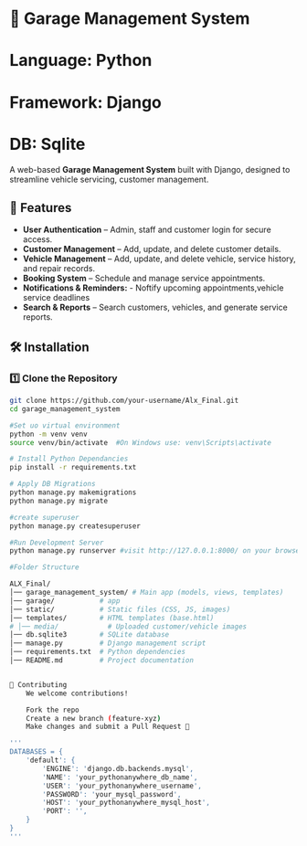 # 🚗 Garage Management System

# Language: Python
# Framework: Django
# DB: Sqlite

A web-based **Garage Management System** built with Django, designed to streamline vehicle servicing, customer management.

## 🚀 Features

- **User Authentication** – Admin, staff and customer login for secure access.
- **Customer Management** – Add, update, and delete customer details.
- **Vehicle Management** – Add, update, and delete vehicle, service history, and repair records.
- **Booking System** – Schedule and manage service appointments.
- **Notifications & Reminders:** - Noftify upcoming appointments,vehicle service deadlines
- **Search & Reports** – Search customers, vehicles, and generate service reports.

## 🛠 Installation

### **1️⃣ Clone the Repository**
```sh 
git clone https://github.com/your-username/Alx_Final.git
cd garage_management_system

#Set uo virtual environment
python -m venv venv
source venv/bin/activate  #On Windows use: venv\Scripts\activate 

# Install Python Dependancies
pip install -r requirements.txt

# Apply DB Migrations
python manage.py makemigrations
python manage.py migrate

#create superuser
python manage.py createsuperuser

#Run Development Server
python manage.py runserver #visit http://127.0.0.1:8000/ on your browser  

#Folder Structure

ALX_Final/
│── garage_management_system/ # Main app (models, views, templates)
│── garage/           # app
│── static/           # Static files (CSS, JS, images)
│── templates/        # HTML templates (base.html)
# │── media/            # Uploaded customer/vehicle images
│── db.sqlite3        # SQLite database
│── manage.py         # Django management script
│── requirements.txt  # Python dependencies
│── README.md         # Project documentation


🤝 Contributing
    We welcome contributions!

    Fork the repo
    Create a new branch (feature-xyz)
    Make changes and submit a Pull Request 🚀

'''
DATABASES = {
    'default': {
        'ENGINE': 'django.db.backends.mysql',
        'NAME': 'your_pythonanywhere_db_name',
        'USER': 'your_pythonanywhere_username',
        'PASSWORD': 'your_mysql_password',
        'HOST': 'your_pythonanywhere_mysql_host',
        'PORT': '',
    }
}
'''






